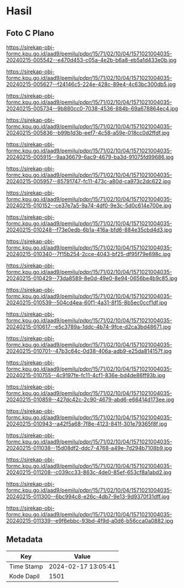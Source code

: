 # Hasil

## Foto C Plano

https://sirekap-obj-formc.kpu.go.id/aad9/pemilu/pdpr/15/71/02/10/04/1571021004035-20240215-005542--e470d453-c05a-4e2b-b6a8-eb5a1d433e0b.jpg

https://sirekap-obj-formc.kpu.go.id/aad9/pemilu/pdpr/15/71/02/10/04/1571021004035-20240215-005627--f24146c5-224e-428c-89e4-4c63bc300db5.jpg

https://sirekap-obj-formc.kpu.go.id/aad9/pemilu/pdpr/15/71/02/10/04/1571021004035-20240215-005734--9b880cc0-7038-4536-884b-69a678864ec4.jpg

https://sirekap-obj-formc.kpu.go.id/aad9/pemilu/pdpr/15/71/02/10/04/1571021004035-20240215-005836--b99b1d3b-eef7-4c58-a59e-018cc0d2ffdf.jpg

https://sirekap-obj-formc.kpu.go.id/aad9/pemilu/pdpr/15/71/02/10/04/1571021004035-20240215-005915--9aa36679-6ac9-4679-ba3d-91075fd99686.jpg

https://sirekap-obj-formc.kpu.go.id/aad9/pemilu/pdpr/15/71/02/10/04/1571021004035-20240215-005957--85791747-fc11-473c-a80d-ca973c2dc622.jpg

https://sirekap-obj-formc.kpu.go.id/aad9/pemilu/pdpr/15/71/02/10/04/1571021004035-20240215-010152--ce37e7a5-9a74-4df0-9e3c-5d0c614e700e.jpg

https://sirekap-obj-formc.kpu.go.id/aad9/pemilu/pdpr/15/71/02/10/04/1571021004035-20240215-010248--f73e0edb-6b1a-416a-bfd6-884e35cbd4d3.jpg

https://sirekap-obj-formc.kpu.go.id/aad9/pemilu/pdpr/15/71/02/10/04/1571021004035-20240215-010340--7f15b254-2cce-4043-bf25-df95f79e698c.jpg

https://sirekap-obj-formc.kpu.go.id/aad9/pemilu/pdpr/15/71/02/10/04/1571021004035-20240215-010429--73da8589-8e0d-49e0-8e94-0656be4b9c85.jpg

https://sirekap-obj-formc.kpu.go.id/aad9/pemilu/pdpr/15/71/02/10/04/1571021004035-20240215-010539--504cd4ea-60f1-4a31-8f15-8b5ec0ccf1df.jpg

https://sirekap-obj-formc.kpu.go.id/aad9/pemilu/pdpr/15/71/02/10/04/1571021004035-20240215-010617--e5c3789a-1ddc-4b74-9fce-d2ca3bd48671.jpg

https://sirekap-obj-formc.kpu.go.id/aad9/pemilu/pdpr/15/71/02/10/04/1571021004035-20240215-010701--47b3c64c-0d38-406a-adb9-e25da814157f.jpg

https://sirekap-obj-formc.kpu.go.id/aad9/pemilu/pdpr/15/71/02/10/04/1571021004035-20240215-010755--4c9197fe-fc11-4cf1-836e-bd4de86ff93b.jpg

https://sirekap-obj-formc.kpu.go.id/aad9/pemilu/pdpr/15/71/02/10/04/1571021004035-20240215-010859--427dc42c-2c90-4679-abd6-e66414d173ee.jpg

https://sirekap-obj-formc.kpu.go.id/aad9/pemilu/pdpr/15/71/02/10/04/1571021004035-20240215-010943--a42f5a68-7f8e-4123-841f-301e79365f8f.jpg

https://sirekap-obj-formc.kpu.go.id/aad9/pemilu/pdpr/15/71/02/10/04/1571021004035-20240215-011038--15d08df2-ddc7-4768-a49e-7d294b7108b9.jpg

https://sirekap-obj-formc.kpu.go.id/aad9/pemilu/pdpr/15/71/02/10/04/1571021004035-20240215-011208--c039cc33-863c-4de0-85ef-653cf8a1abd2.jpg

https://sirekap-obj-formc.kpu.go.id/aad9/pemilu/pdpr/15/71/02/10/04/1571021004035-20240215-011300--6bc994c8-e26c-4db7-9e13-9d9370f31dff.jpg

https://sirekap-obj-formc.kpu.go.id/aad9/pemilu/pdpr/15/71/02/10/04/1571021004035-20240215-011339--e9f6ebbc-93bd-4f9d-a0d6-b56cca0a0882.jpg


## Metadata

| Key        | Value               |
| ---------- | ------------------- |
| Time Stamp | 2024-02-17 13:05:41 |
| Kode Dapil | 1501                |



